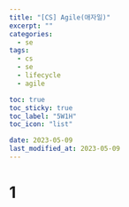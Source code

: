```yaml
---
title: "[CS] Agile(애자일)"
excerpt: ""
categories:
  - se
tags:
  - cs
  - se
  - lifecycle
  - agile

toc: true
toc_sticky: true
toc_label: "5W1H"
toc_icon: "list"

date: 2023-05-09
last_modified_at: 2023-05-09
---
```


# 1